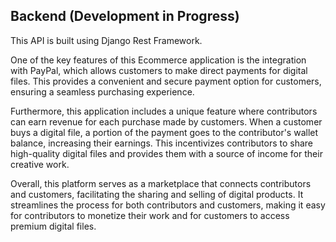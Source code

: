 ## Backend (Development in Progress)

This API is built using Django Rest Framework.

One of the key features of this Ecommerce application is the integration with PayPal, which allows customers to make direct payments for digital files. This provides a convenient and secure payment option for customers, ensuring a seamless purchasing experience.

Furthermore, this application includes a unique feature where contributors can earn revenue for each purchase made by customers. When a customer buys a digital file, a portion of the payment goes to the contributor's wallet balance, increasing their earnings. This incentivizes contributors to share high-quality digital files and provides them with a source of income for their creative work.

Overall, this platform serves as a marketplace that connects contributors and customers, facilitating the sharing and selling of digital products. It streamlines the process for both contributors and customers, making it easy for contributors to monetize their work and for customers to access premium digital files.
